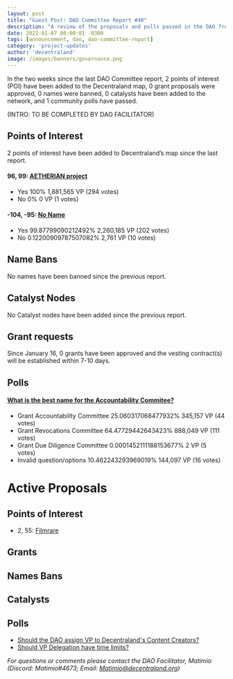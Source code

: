 ```yaml
---
layout: post
title: "Guest Post: DAO Committee Report #40"
description: "A review of the proposals and polls passed in the DAO from January 16 through January 31".
date: 2022-01-07 00:00:01 -0300
tags: [announcement, dao, dao-committee-report]
category: 'project-updates'
author: 'decentraland'
image: /images/banners/governance.png
---
```


In the two weeks since the last DAO Committee report, 2 points of interest (POI) have been added to the Decentraland map, 0 grant proposals were approved, 0 names were banned, 0 catalysts have been added to the network, and 1 community polls have passed.

(INTRO: TO BE COMPLETED BY DAO FACILITATOR)

## Points of Interest
2 points of interest have been added to Decentraland’s map since the last report.


#### 96, 99: [AETHERIAN project](https://governance.decentraland.org/proposal/?id=9d23f2b0-9440-11ed-ae61-5f6dd0bf8358)

* Yes 100% 1,881,565 VP (294 votes)
* No 0% 0 VP (1 votes)


#### -104, -95: [No Name](https://governance.decentraland.org/proposal/?id=ab13b790-910a-11ed-aae5-394e6c1c2226)

* Yes 99.87799090212492% 2,260,185 VP (202 votes)
* No 0.12200909787507082% 2,761 VP (10 votes)


## Name Bans

No names have been banned since the previous report.

## Catalyst Nodes
No Catalyst nodes have been added since the previous report.


## Grant requests
Since January 16, 0 grants have been approved and the vesting contract(s) will be established within 7-10 days.


## Polls

#### [What is the best name for the Accountability Commitee?](https://governance.decentraland.org/proposal/?id=d76b8270-9374-11ed-ae61-5f6dd0bf8358)

* Grant Accountability Committee 25.060317068477932% 345,157 VP (44 votes)
* Grant Revocations Committee 64.47729442643423% 888,049 VP (111 votes)
* Grant Due Diligence Committee 0.0001452111188153677% 2 VP (5 votes)
* Invalid question/options 10.462243293969019% 144,097 VP (16 votes)



# Active Proposals

## Points of Interest

* 2, 55: [Filmrare](https://governance.decentraland.org/proposal/?id=f902c5b0-9a90-11ed-ae61-5f6dd0bf8358)

## Grants


## Names Bans


## Catalysts


## Polls

* [Should the DAO assign VP to Decentraland&#39;s Content Creators?](https://governance.decentraland.org/proposal/?id=17f5b550-98d8-11ed-ae61-5f6dd0bf8358)
* [Should VP Delegation have time limits?](https://governance.decentraland.org/proposal/?id=a76304f0-9747-11ed-ae61-5f6dd0bf8358)

*For questions or comments please contact the DAO Facilitator, Matimio (Discord: Matimio#4673; Email: [Matimio@decentraland.org](mailto:Matimio@decentraland.org))*